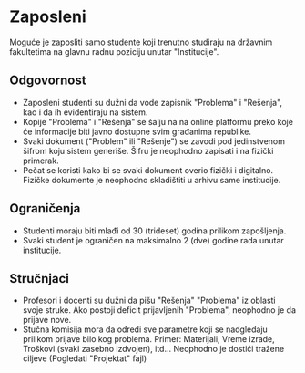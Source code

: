 # Zaposleni
Moguće je zaposliti samo studente koji trenutno studiraju na državnim fakultetima na glavnu radnu poziciju unutar "Institucije".

## Odgovornost
- Zaposleni studenti su dužni da vode zapisnik "Problema" i "Rešenja", kao i da ih evidentiraju na sistem.
- Kopije "Problema" i "Rešenja" se šalju na na online platformu preko koje će informacije biti javno dostupne svim građanima republike.
- Svaki dokument ("Problem" ili "Rešenje") se zavodi pod jedinstvenom šifrom koju sistem generiše. Šifru je neophodno zapisati i na fizički primerak.
- Pečat se koristi kako bi se svaki dokument overio fizički i digitalno. Fizičke dokumente je neophodno skladištiti u arhivu same institucije.

## Ograničenja
- Studenti moraju biti mlađi od 30 (trideset) godina prilikom zapošljenja.
- Svaki student je ograničen na maksimalno 2 (dve) godine rada unutar institucije.

## Stručnjaci
- Profesori i docenti su dužni da pišu "Rešenja" "Problema" iz oblasti svoje struke. Ako postoji deficit prijavljenih "Problema", neophodno je da prijave nove.
- Stučna komisija mora da odredi sve parametre koji se nadgledaju prilikom prijave bilo kog problema. Primer: Materijali, Vreme izrade, Troškovi (svaki zasebno izdvojen), itd... Neophodno je dostići tražene ciljeve (Pogledati "Projektat" fajl)
